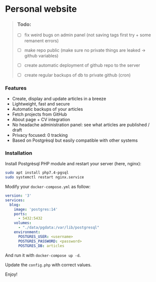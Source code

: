# Personal website


>   ### Todo:
>   - [ ] fix weird bugs on admin panel (not saving tags first try + some remanent errors)
>
>   - [ ] make repo public (make sure no private things are leaked -> github variables)
>
>   - [ ] create automatic deployment of github repo to the server
>   - [ ] create regular backups of db to private github (cron)


### Features

- Create, display and update articles in a breeze
- Lightweight, fast and secure
- Automatic backups of your articles
- Fetch projects from GitHub
- About page + CV integration
- No headache administration panel: see what articles are published / draft
- Privacy focused: 0 tracking
- Based on Postgrèsql but easily compatible with other systems



### Installation

Install Postgrèsql PHP module and restart your server (here, nginx):
```bash
sudo apt install php7.4-pgsql
sudo systemctl restart nginx.service
```

Modify your `docker-compose.yml` as follow:
```yml
version: '3'
services:
  blog:
    image: 'postgres:14'
    ports:
      - 5432:5432
    volumes:
      - "./data/pgdata:/var/lib/postgresql"
    environment:
      POSTGRES_USER: <username>
      POSTGRES_PASSWORD: <password>
      POSTGRES_DB: articles
```
And run it with `docker-compose up -d`.

Update the `config.php` with correct values.

Enjoy!

